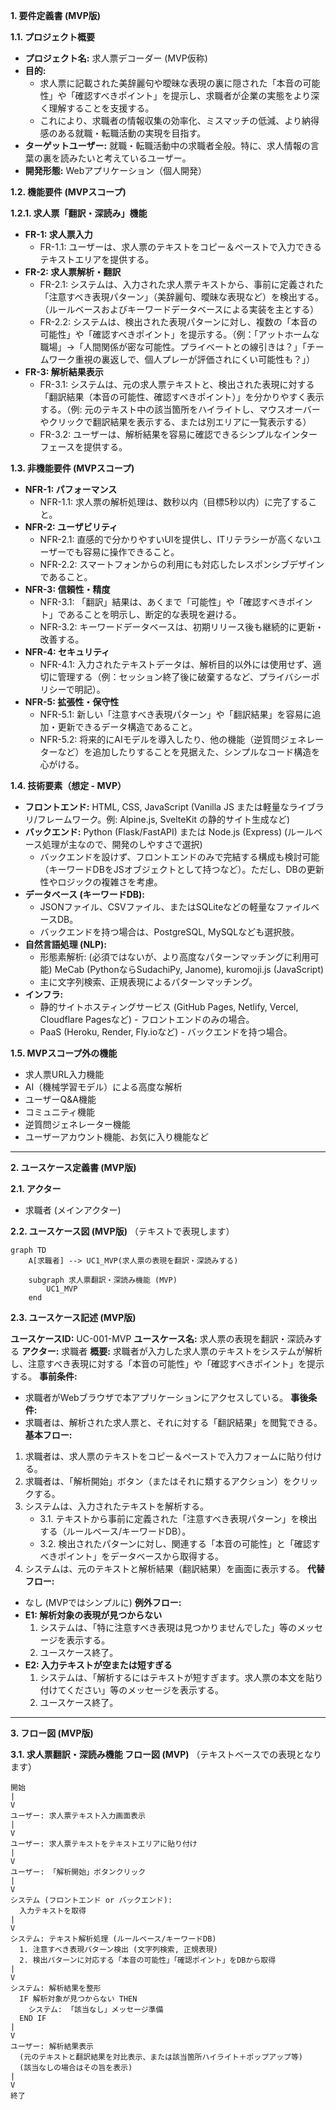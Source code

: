 **1. 要件定義書 (MVP版)**

**1.1. プロジェクト概要**

*   **プロジェクト名:** 求人票デコーダー (MVP仮称)
*   **目的:**
    *   求人票に記載された美辞麗句や曖昧な表現の裏に隠された「本音の可能性」や「確認すべきポイント」を提示し、求職者が企業の実態をより深く理解することを支援する。
    *   これにより、求職者の情報収集の効率化、ミスマッチの低減、より納得感のある就職・転職活動の実現を目指す。
*   **ターゲットユーザー:** 就職・転職活動中の求職者全般。特に、求人情報の言葉の裏を読みたいと考えているユーザー。
*   **開発形態:** Webアプリケーション（個人開発）

**1.2. 機能要件 (MVPスコープ)**

**1.2.1. 求人票「翻訳・深読み」機能**

*   **FR-1: 求人票入力**
    *   FR-1.1: ユーザーは、求人票のテキストをコピー＆ペーストで入力できるテキストエリアを提供する。
*   **FR-2: 求人票解析・翻訳**
    *   FR-2.1: システムは、入力された求人票テキストから、事前に定義された「注意すべき表現パターン」（美辞麗句、曖昧な表現など）を検出する。（ルールベースおよびキーワードデータベースによる実装を主とする）
    *   FR-2.2: システムは、検出された表現パターンに対し、複数の「本音の可能性」や「確認すべきポイント」を提示する。（例：「アットホームな職場」→「人間関係が密な可能性。プライベートとの線引きは？」「チームワーク重視の裏返しで、個人プレーが評価されにくい可能性も？」）
*   **FR-3: 解析結果表示**
    *   FR-3.1: システムは、元の求人票テキストと、検出された表現に対する「翻訳結果（本音の可能性、確認すべきポイント）」を分かりやすく表示する。（例: 元のテキスト中の該当箇所をハイライトし、マウスオーバーやクリックで翻訳結果を表示する、または別エリアに一覧表示する）
    *   FR-3.2: ユーザーは、解析結果を容易に確認できるシンプルなインターフェースを提供する。

**1.3. 非機能要件 (MVPスコープ)**

*   **NFR-1: パフォーマンス**
    *   NFR-1.1: 求人票の解析処理は、数秒以内（目標5秒以内）に完了すること。
*   **NFR-2: ユーザビリティ**
    *   NFR-2.1: 直感的で分かりやすいUIを提供し、ITリテラシーが高くないユーザーでも容易に操作できること。
    *   NFR-2.2: スマートフォンからの利用にも対応したレスポンシブデザインであること。
*   **NFR-3: 信頼性・精度**
    *   NFR-3.1: 「翻訳」結果は、あくまで「可能性」や「確認すべきポイント」であることを明示し、断定的な表現を避ける。
    *   NFR-3.2: キーワードデータベースは、初期リリース後も継続的に更新・改善する。
*   **NFR-4: セキュリティ**
    *   NFR-4.1: 入力されたテキストデータは、解析目的以外には使用せず、適切に管理する（例：セッション終了後に破棄するなど、プライバシーポリシーで明記）。
*   **NFR-5: 拡張性・保守性**
    *   NFR-5.1: 新しい「注意すべき表現パターン」や「翻訳結果」を容易に追加・更新できるデータ構造であること。
    *   NFR-5.2: 将来的にAIモデルを導入したり、他の機能（逆質問ジェネレーターなど）を追加したりすることを見据えた、シンプルなコード構造を心がける。

**1.4. 技術要素（想定 - MVP）**

*   **フロントエンド:** HTML, CSS, JavaScript (Vanilla JS または軽量なライブラリ/フレームワーク。例: Alpine.js, SvelteKit の静的サイト生成など)
*   **バックエンド:** Python (Flask/FastAPI) または Node.js (Express) (ルールベース処理が主なので、開発のしやすさで選択)
    *   バックエンドを設けず、フロントエンドのみで完結する構成も検討可能（キーワードDBをJSオブジェクトとして持つなど）。ただし、DBの更新性やロジックの複雑さを考慮。
*   **データベース (キーワードDB):**
    *   JSONファイル、CSVファイル、またはSQLiteなどの軽量なファイルベースDB。
    *   バックエンドを持つ場合は、PostgreSQL, MySQLなども選択肢。
*   **自然言語処理 (NLP):**
    *   形態素解析: (必須ではないが、より高度なパターンマッチングに利用可能) MeCab (PythonならSudachiPy, Janome), kuromoji.js (JavaScript)
    *   主に文字列検索、正規表現によるパターンマッチング。
*   **インフラ:**
    *   静的サイトホスティングサービス (GitHub Pages, Netlify, Vercel, Cloudflare Pagesなど) - フロントエンドのみの場合。
    *   PaaS (Heroku, Render, Fly.ioなど) - バックエンドを持つ場合。

**1.5. MVPスコープ外の機能**

*   求人票URL入力機能
*   AI（機械学習モデル）による高度な解析
*   ユーザーQ&A機能
*   コミュニティ機能
*   逆質問ジェネレーター機能
*   ユーザーアカウント機能、お気に入り機能など

---

**2. ユースケース定義書 (MVP版)**

**2.1. アクター**

*   求職者 (メインアクター)

**2.2. ユースケース図 (MVP版)**
（テキストで表現します）

```mermaid
graph TD
    A[求職者] --> UC1_MVP(求人票の表現を翻訳・深読みする)

    subgraph 求人票翻訳・深読み機能 (MVP)
        UC1_MVP
    end
```

**2.3. ユースケース記述 (MVP版)**

**ユースケースID:** UC-001-MVP
**ユースケース名:** 求人票の表現を翻訳・深読みする
**アクター:** 求職者
**概要:** 求職者が入力した求人票のテキストをシステムが解析し、注意すべき表現に対する「本音の可能性」や「確認すべきポイント」を提示する。
**事前条件:**
*   求職者がWebブラウザで本アプリケーションにアクセスしている。
**事後条件:**
*   求職者は、解析された求人票と、それに対する「翻訳結果」を閲覧できる。
**基本フロー:**
1.  求職者は、求人票のテキストをコピー＆ペーストで入力フォームに貼り付ける。
2.  求職者は、「解析開始」ボタン（またはそれに類するアクション）をクリックする。
3.  システムは、入力されたテキストを解析する。
    *   3.1. テキストから事前に定義された「注意すべき表現パターン」を検出する（ルールベース/キーワードDB）。
    *   3.2. 検出されたパターンに対し、関連する「本音の可能性」と「確認すべきポイント」をデータベースから取得する。
4.  システムは、元のテキストと解析結果（翻訳結果）を画面に表示する。
**代替フロー:**
*   なし (MVPではシンプルに)
**例外フロー:**
*   **E1: 解析対象の表現が見つからない**
    1.  システムは、「特に注意すべき表現は見つかりませんでした」等のメッセージを表示する。
    2.  ユースケース終了。
*   **E2: 入力テキストが空または短すぎる**
    1.  システムは、「解析するにはテキストが短すぎます。求人票の本文を貼り付けてください」等のメッセージを表示する。
    2.  ユースケース終了。

---

**3. フロー図 (MVP版)**

**3.1. 求人票翻訳・深読み機能 フロー図 (MVP)**
（テキストベースでの表現となります）

```
開始
|
V
ユーザー: 求人票テキスト入力画面表示
|
V
ユーザー: 求人票テキストをテキストエリアに貼り付け
|
V
ユーザー: 「解析開始」ボタンクリック
|
V
システム (フロントエンド or バックエンド):
  入力テキストを取得
|
V
システム: テキスト解析処理 (ルールベース/キーワードDB)
  1. 注意すべき表現パターン検出 (文字列検索, 正規表現)
  2. 検出パターンに対応する「本音の可能性」「確認ポイント」をDBから取得
|
V
システム: 解析結果を整形
  IF 解析対象が見つからない THEN
    システム: 「該当なし」メッセージ準備
  END IF
|
V
ユーザー: 解析結果表示
  (元のテキストと翻訳結果を対比表示、または該当箇所ハイライト＋ポップアップ等)
  (該当なしの場合はその旨を表示)
|
V
終了
```
